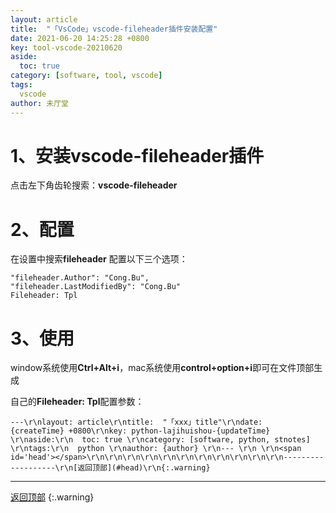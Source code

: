 ```yaml
--- 
layout: article
title:  "「VsCode」vscode-fileheader插件安装配置"
date: 2021-06-20 14:25:28 +0800
key: tool-vscode-20210620
aside:
  toc: true
category: [software, tool, vscode]
tags:
  vscode
author: 未厅堂
---
```

 
<span id='head'></span>

# 1、安装vscode-fileheader插件
点击左下角齿轮搜索：**vscode-fileheader**

# 2、配置
在设置中搜索**fileheader**
配置以下三个选项：
```
"fileheader.Author": "Cong.Bu",
"fileheader.LastModifiedBy": "Cong.Bu"
Fileheader: Tpl
```
# 3、使用
window系统使用**Ctrl+Alt+i**，mac系统使用**control+option+i**即可在文件顶部生成

自己的**Fileheader: Tpl**配置参数：

```
---\r\nlayout: article\r\ntitle:  "「xxx」title"\r\ndate:   {createTime} +0800\r\nkey: python-lajihuishou-{updateTime} \r\naside:\r\n  toc: true \r\ncategory: [software, python, stnotes] \r\ntags:\r\n  python \r\nauthor: {author} \r\n--- \r\n \r\n<span id='head'></span>\r\n\r\n\r\n\r\n\r\n\r\n\r\n\r\n\r\n\r\n\r\n-------------------\r\n[返回顶部](#head)\r\n{:.warning}
```

-------------------
[返回顶部](#head)
{:.warning}
